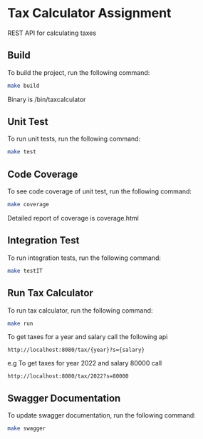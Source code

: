 # Tax Calculator Assignment

REST API for calculating taxes


## Build 

To build the project, run the following command:

```bash
make build
```

Binary is /bin/taxcalculator

## Unit Test 

To run unit tests, run the following command:

```bash
make test
```

## Code Coverage 

To see code coverage of unit test, run the following command:

```bash
make coverage
```

Detailed report of coverage is coverage.html

## Integration Test 

To run integration tests, run the following command:

```bash
make testIT
```

## Run Tax Calculator

To run tax calculator, run the following command:

```bash
make run
```

To get taxes for a year and salary call the following api 

```plaintext 
http://localhost:8080/tax/{year}?s={salary}
```

e.g To get taxes for year 2022 and salary 80000 call

```plaintext 
http://localhost:8080/tax/2022?s=80000
```

## Swagger Documentation 

To update swagger documentation, run the following command:

```bash
make swagger
```